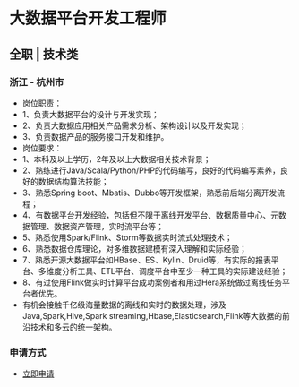 
# 大数据平台开发工程师
## 全职  |  技术类
### 浙江 - 杭州市

- 岗位职责：
- 1、负责大数据平台的设计与开发实现；
- 2、负责大数据应用相关产品需求分析、架构设计以及开发实现；
- 3、负责数据产品的服务接口开发和维护。
- 岗位要求：
- 1、本科及以上学历，2年及以上大数据相关技术背景；
- 2、熟练进行Java/Scala/Python/PHP的代码编写，良好的代码编写素养，良好的数据结构算法技能；
- 3、熟悉Spring boot、Mbatis、Dubbo等开发框架，熟悉前后端分离开发流程；
- 4、有数据平台开发经验，包括但不限于离线开发平台、数据质量中心、元数据管理、数据资产管理，实时流平台等；
- 5、熟悉使用Spark/Flink、Storm等数据实时流式处理技术；
- 6、熟悉数据仓库理论，对多维数据建模有深入理解和实际经验；
- 7、熟悉开源大数据平台如HBase、ES、Kylin、Druid等，有实际的报表平台、多维度分析工具、ETL平台、调度平台中至少一种工具的实际建设经验；
- 8、有过使用Flink做实时计算平台成功案例者和用过Hera系统做过离线任务平台者优先。
- 有机会接触千亿级海量数据的离线和实时的数据处理，涉及Java,Spark,Hive,Spark streaming,Hbase,Elasticsearch,Flink等大数据的前沿技术和多云的统一架构。
### 申请方式
- <a href="mailto:hr@tuya.com" title=yourName-大数据平台开发工程师>立即申请</a>